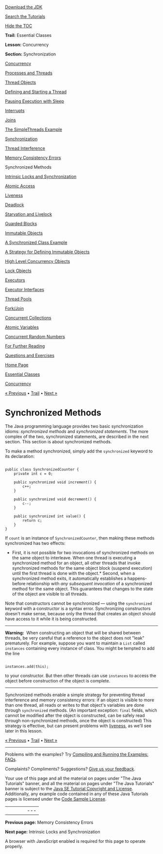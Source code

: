[Download
the JDK](http://java.sun.com/javase/6/download.jsp)
  
[Search the
Tutorials](../../search.html)
  
[Hide the TOC](javascript:toggleLeft())

**Trail:** Essential Classes
  
**Lesson:** Concurrency
  
**Section:** Synchronization

[Concurrency](index.html)

[Processes and Threads](procthread.html)

[Thread Objects](threads.html)

[Defining and Starting a Thread](runthread.html)

[Pausing Execution with Sleep](sleep.html)

[Interrupts](interrupt.html)

[Joins](join.html)

[The SimpleThreads Example](simple.html)

[Synchronization](sync.html)

[Thread Interference](interfere.html)

[Memory Consistency Errors](memconsist.html)

Synchronized Methods

[Intrinsic Locks and Synchronization](locksync.html)

[Atomic Access](atomic.html)

[Liveness](liveness.html)

[Deadlock](deadlock.html)

[Starvation and Livelock](starvelive.html)

[Guarded Blocks](guardmeth.html)

[Immutable Objects](immutable.html)

[A Synchronized Class Example](syncrgb.html)

[A Strategy for Defining Immutable Objects](imstrat.html)

[High Level Concurrency Objects](highlevel.html)

[Lock Objects](newlocks.html)

[Executors](executors.html)

[Executor Interfaces](exinter.html)

[Thread Pools](pools.html)

[Fork/Join](forkjoin.html)

[Concurrent Collections](collections.html)

[Atomic Variables](atomicvars.html)

[Concurrent Random Numbers](threadlocalrandom.html)

[For Further Reading](further.html)

[Questions and Exercises](QandE/questions.html)

[Home Page](../../index.html)
>
[Essential Classes](../index.html)
>
[Concurrency](index.html)

[« Previous](memconsist.html) • [Trail](../TOC.html) • [Next »](locksync.html)

# Synchronized Methods

The Java programming language provides two basic synchronization
idioms: *synchronized methods* and *synchronized
statements*. The more complex of the two, synchronized
statements, are described in the next section. This section is about
synchronized methods.

To make a method synchronized, simply add the
`synchronized` keyword to its declaration:

```

public class SynchronizedCounter {
    private int c = 0;

    public synchronized void increment() {
        c++;
    }

    public synchronized void decrement() {
        c--;
    }

    public synchronized int value() {
        return c;
    }
}

```

If `count` is an instance of `SynchronizedCounter`, then
making these methods synchronized has two effects:

* First, it is not possible for two invocations of synchronized
  methods on the same object to interleave. When one thread is
  executing a synchronized method for an object, all other threads
  that invoke synchronized methods for the same object block
  (suspend execution) until the first thread is done with the
  object.* Second, when a synchronized method exits, it automatically
    establishes a happens-before relationship with *any subsequent
    invocation* of a synchronized method for the same object.
    This guarantees that changes to the state of the object are
    visible to all threads.

Note that constructors cannot be synchronized — using the
`synchronized` keyword with a constructor is a syntax
error. Synchronizing constructors doesn't make sense, because only the
thread that creates an object should have access to it while it is
being constructed.

---

**Warning:** 
When constructing an object that will be shared between threads, be very
careful that a reference to the object does not "leak" prematurely.
For example, suppose you want to maintain a `List` called
`instances` containing every instance of class. You might
be tempted to add the line

```

instances.add(this);

```

to your constructor. But then other threads can use
`instances` to access the object before construction of the
object is complete.

---

Synchronized methods enable a simple strategy for preventing thread
interference and memory consistency errors: if an object is visible to
more than one thread, all reads or writes to that object's variables
are done through `synchronized` methods. (An important
exception: `final` fields, which cannot be modified after
the object is constructed, can be safely read through non-synchronized
methods, once the object is constructed) This strategy is effective,
but can present problems with [liveness](liveness.html), as
we'll see later in this lesson.

[« Previous](memconsist.html)
•
[Trail](../TOC.html)
•
[Next »](locksync.html)

---

Problems with the examples? Try [Compiling and Running
the Examples: FAQs](../../information/run-examples.html).
  
Complaints? Compliments? Suggestions? [Give
us your feedback](http://download.oracle.com/javase/feedback.html).

Your use of this page and all the material on pages under "The Java Tutorials" banner,
and all the material on pages under "The Java Tutorials" banner is subject to the [Java SE Tutorial Copyright
and License](../../information/license.html).
Additionally, any example code contained in any of these Java
Tutorials pages is licensed under the
[Code
Sample License](http://developers.sun.com/license/berkeley_license.html).

|  |  |  |  |  |
| --- | --- | --- | --- | --- |
| |  |  | | --- | --- | | duke image | Oracle logo | | [About Oracle](http://www.oracle.com/us/corporate/index.html) | [Oracle Technology Network](http://www.oracle.com/technology/index.html) | [Terms of Service](https://www.samplecode.oracle.com/servlets/CompulsoryClickThrough?type=TermsOfService) | Copyright © 1995, 2011 Oracle and/or its affiliates. All rights reserved. |

**Previous page:** Memory Consistency Errors
  
**Next page:** Intrinsic Locks and Synchronization




A browser with JavaScript enabled is required for this page to operate properly.